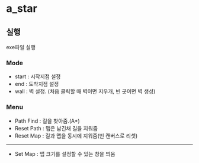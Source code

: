 # a_star

## 실행
exe파일 실행

### Mode
* start : 시작지점 설정
* end : 도착지점 설정
* wall : 벽 설정. (처음 클릭할 때 벽이면 지우개, 빈 곳이면 벽 생성)

### Menu
* Path Find : 길을 찾아줌.(A*)
* Reset Path : 맵은 남긴채 길을 지워줌
* Reset Map : 길과 맵을 동시에 지워줌(빈 캔버스로 리셋)
---
* Set Map : 맵 크기를 설정할 수 있는 창을 띄움